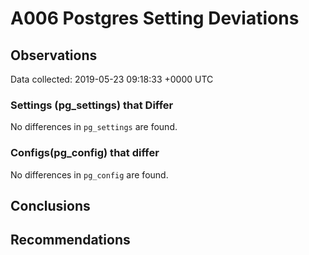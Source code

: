# A006 Postgres Setting Deviations #

## Observations ##
Data collected: 2019-05-23 09:18:33 +0000 UTC  

### Settings (pg_settings) that Differ ###

No differences in `pg_settings` are found.

### Configs(pg_config) that differ ###

No differences in `pg_config` are found.



## Conclusions ##


## Recommendations ##

